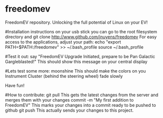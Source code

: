 # freedomev
FreedomEV repository. Unlocking the full potential of Linux on your EV!

#Installation instructions
on your usb stick you can go to the root filesystem directory and git clone http://www.github.com/jnuyens/freedomev
For easy access to the applications, adjust your path:
echo "export PATH=$PATH:/freedomev" >> ~/.bash_profile
source ~/.bash_profile

#Test it out:
say "FreedomEV Upgrade Initiated, prepare to be Pan Galactic Gargleblasted!"
This should show this message on your central display

#Lets test some more:
moonshine
This should make the colors on you Instrument Cluster (behind the steering wheel) fade slowly

Have fun!

#How to contribute:
git pull 
This gets the latest changes from the server and merges them with your changes
commit -m "My first addition to FreedomEV"
This marks your changes into a commit ready to be pushed to github
git push 
This actually sends your changes to this project. 
